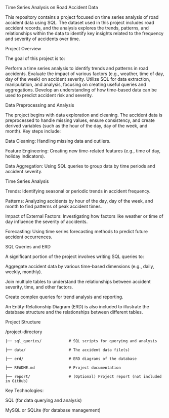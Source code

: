Time Series Analysis on Road Accident Data

This repository contains a project focused on time series analysis of road accident data using SQL. The dataset used in this project includes road accident records, and the analysis explores the trends, patterns, and relationships within the data to identify key insights related to the frequency and severity of accidents over time.

Project Overview

The goal of this project is to:

Perform a time series analysis to identify trends and patterns in road accidents.
Evaluate the impact of various factors (e.g., weather, time of day, day of the week) on accident severity.
Utilize SQL for data extraction, manipulation, and analysis, focusing on creating useful queries and aggregations.
Develop an understanding of how time-based data can be used to predict accident risk and severity.

Data Preprocessing and Analysis

The project begins with data exploration and cleaning. The accident data is preprocessed to handle missing values, ensure consistency, and create derived variables (such as the hour of the day, day of the week, and month). Key steps include:

Data Cleaning: Handling missing data and outliers.

Feature Engineering: Creating new time-related features (e.g., time of day, holiday indicators).

Data Aggregation: Using SQL queries to group data by time periods and accident severity.

Time Series Analysis

Trends: Identifying seasonal or periodic trends in accident frequency.

Patterns: Analyzing accidents by hour of the day, day of the week, and month to find patterns of peak accident times.

Impact of External Factors: Investigating how factors like weather or time of day influence the severity of accidents.

Forecasting: Using time series forecasting methods to predict future accident occurrences.

SQL Queries and ERD

A significant portion of the project involves writing SQL queries to:

Aggregate accident data by various time-based dimensions (e.g., daily, weekly, monthly).

Join multiple tables to understand the relationships between accident severity, time, and other factors.

Create complex queries for trend analysis and reporting.

An Entity-Relationship Diagram (ERD) is also included to illustrate the database structure and the relationships between different tables.

Project Structure

/project-directory

    ├── sql_queries/            # SQL scripts for querying and analysis
    
    ├── data/                   # The accident data file(s)
    
    ├── erd/                    # ERD diagrams of the database
    
    ├── README.md               # Project documentation
    
    ├── report/                 # (Optional) Project report (not included in GitHub)


Key Technologies:

SQL (for data querying and analysis)

MySQL or SQLite (for database management)


